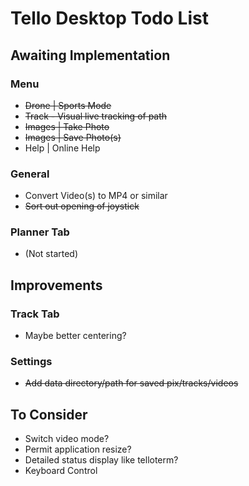 # Tello Desktop Todo List

## Awaiting Implementation

### Menu

* ~~Drone | Sports Mode~~
* ~~Track - Visual live tracking of path~~
* ~~Images | Take Photo~~
* ~~Images | Save Photo(s)~~
* Help | Online Help

### General
* Convert Video(s) to MP4 or similar
* ~~Sort out opening of joystick~~
  
### Planner Tab
* (Not started)

## Improvements

### Track Tab
* Maybe better centering?

### Settings
* ~~Add data directory/path for saved pix/tracks/videos~~

## To Consider
* Switch video mode?
* Permit application resize?
* Detailed status display like telloterm?
* Keyboard Control